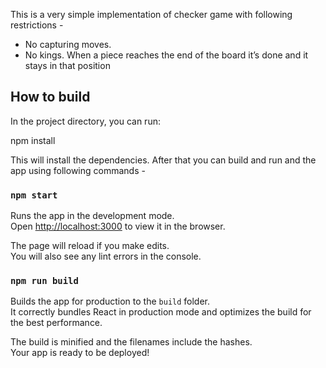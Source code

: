 This is a very simple implementation of checker game with following restrictions -

- No capturing moves.
- No kings. When a piece reaches the end of the board it’s done and it stays in that position

## How to build

In the project directory, you can run:

npm install

This will install the dependencies. After that you can build and run and the app using following commands -

### `npm start`

Runs the app in the development mode.<br>
Open [http://localhost:3000](http://localhost:3000) to view it in the browser.

The page will reload if you make edits.<br>
You will also see any lint errors in the console.


### `npm run build`

Builds the app for production to the `build` folder.<br>
It correctly bundles React in production mode and optimizes the build for the best performance.

The build is minified and the filenames include the hashes.<br>
Your app is ready to be deployed!
